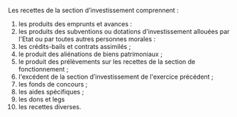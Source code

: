 Les recettes de la section d’investissement comprennent :
1. les produits des emprunts et avances :
2. les produits des subventions ou dotations d'investissement allouées par l'Etat ou par toutes autres personnes morales :
3. les crédits-bails et contrats assimilés ;
4. le produit des aliénations de biens patrimoniaux ;
5. le produit des prélèvements sur les recettes de la section de fonctionnement ;
6. l'excédent de la section d’investissement de l'exercice précédent ;
7. les fonds de concours ;
8. les aides spécifiques ;
9. les dons et legs
10. les recettes diverses.